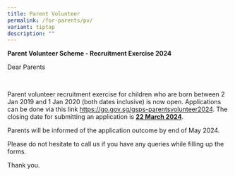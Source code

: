 ```yaml
---
title: Parent Volunteer
permalink: /for-parents/pv/
variant: tiptap
description: ""
---
```

<p><strong>Parent Volunteer Scheme - Recruitment Exercise 2024</strong>
</p>
<p></p>
<p>Dear Parents</p>
<p>&nbsp;</p>
<p>Parent volunteer recruitment exercise for children who are born between
2 Jan 2019 and 1 Jan 2020 (both dates inclusive) is now open. Applications
can be done via this link <a href="https://go.gov.sg/gsps-parentsvolunteer2024" rel="noopener noreferrer nofollow" target="_blank">https://go.gov.sg/gsps-parentsvolunteer2024</a>.
The closing date for submitting an application is <strong><u>22 March 2024</u></strong>.</p>
<p>Parents will be informed of the application outcome by end of May 2024.</p>
<p>Please do not hesitate to call us if you have any queries while filling
up the forms.</p>
<p>Thank you.</p>